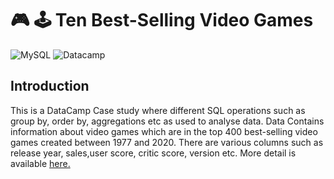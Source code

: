# :video_game: :joystick: Ten Best-Selling Video Games
![MySQL](https://img.shields.io/badge/mysql-%2300f.svg?style=for-the-badge&logo=mysql&logoColor=white) ![Datacamp](https://img.shields.io/badge/Datacamp-05192D?style=for-the-badge&logo=datacamp&logoColor=03E860)

## Introduction 
This is a DataCamp Case study where different SQL operations such as group by, order by, aggregations etc as used to analyse data. Data Contains information about
video games which are in  the top 400 best-selling video games created between 1977 and 2020. There are various columns such as release year, sales,user score, critic score, version etc.
More detail is available [here.](https://github.com/iqrabismii/8-Week-SQL-Challenge/blob/main/VideoGamesCaseStudy/notebook.ipynb) 

